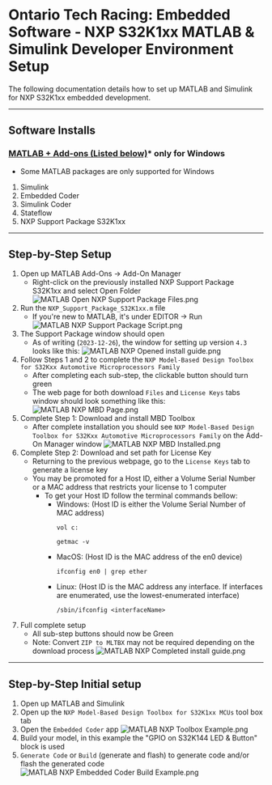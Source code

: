 # Ontario Tech Racing: Embedded Software - NXP S32K1xx MATLAB & Simulink Developer Environment Setup

The following documentation details how to set up MATLAB and Simulink for NXP S32K1xx embedded
development.

---

## Software Installs

### [MATLAB + Add-ons (Listed below)](https://www.mathworks.com/downloads/)* only for Windows

- Some MATLAB packages are only supported for Windows

1. Simulink
2. Embedded Coder
3. Simulink Coder
4. Stateflow
5. NXP Support Package S32K1xx

---

## Step-by-Step Setup

1. Open up MATLAB Add-Ons → Add-On Manager
    - Right-click on the previously installed NXP Support Package S32K1xx and select Open Folder
      ![MATLAB Open NXP Support Package Files.png](pictures%2Fnxp%2FMATLAB%20Open%20NXP%20Support%20Package%20Files.png)
2. Run the `NXP_Support_Package_S32K1xx.m` file
    - If you're new to MATLAB, it's under EDITOR → Run
      ![MATLAB NXP Support Package Script.png](pictures%2Fnxp%2FMATLAB%20NXP%20Support%20Package%20Script.png)
3. The Support Package window should open
    - As of writing (`2023-12-26`), the window for setting up version `4.3` looks like this:
      ![MATLAB NXP Opened install guide.png](pictures%2Fnxp%2FMATLAB%20NXP%20Opened%20install%20guide.png)
4. Follow Steps 1 and 2 to complete
   the `NXP Model-Based Design Toolbox for S32Kxx Automotive Microprocessors Family`
    - After completing each sub-step, the clickable button should turn green
    - The web page for both download `Files` and `License Keys` tabs window should look something
      like this:
      ![MATLAB NXP MBD Page.png](pictures%2Fnxp%2FMATLAB%20NXP%20MBD%20Page.png)
5. Complete Step 1: Download and install MBD Toolbox
    - After complete installation you should
      see `NXP Model-Based Design Toolbox for S32Kxx Automotive Microprocessors Family` on the
      Add-On Manager window
      ![MATLAB NXP MBD Installed.png](pictures%2Fnxp%2FMATLAB%20NXP%20MBD%20Installed.png)
6. Complete Step 2: Download and set path for License Key
    - Returning to the previous webpage, go to the `License Keys` tab to generate a license key
    - You may be promoted for a Host ID, either a Volume Serial Number or a MAC address that
      restricts your license to 1 computer
        - To get your Host ID follow the terminal commands bellow:
            - Windows: (Host ID is either the Volume Serial Number of MAC address)
              ```shell
              vol c:
              ```
              ```shell
              getmac -v
              ```
            - MacOS: (Host ID is the MAC address of the en0 device)
              ```shell
              ifconfig en0 | grep ether
              ```
            - Linux: (Host ID is the MAC address any interface. If interfaces are enumerated, use
              the lowest-enumerated interface)
              ```shell
              /sbin/ifconfig <interfaceName>
              ```
7. Full complete setup
    - All sub-step buttons should now be Green
    - Note: Convert `ZIP to MLTBX` may not be required depending on the download process
      ![MATLAB NXP Completed install guide.png](pictures%2Fnxp%2FMATLAB%20NXP%20Completed%20install%20guide.png)

---

## Step-by-Step Initial setup

1. Open up MATLAB and Simulink
2. Open up the `NXP Model-Based Design Toolbox for S32K1xx MCUs` tool box tab
3. Open the `Embedded Coder` app
   ![MATLAB NXP Toolbox Example.png](pictures%2Fnxp%2FMATLAB%20NXP%20Toolbox%20Example.png)
4. Build your model, in this example the "GPIO on S32K144 LED & Button" block is used
5. `Generate Code` or `Build` (generate and flash) to generate code and/or flash the generated code
   ![MATLAB NXP Embedded Coder Build Example.png](pictures%2Fnxp%2FMATLAB%20NXP%20Embedded%20Coder%20Build%20Example.png)
